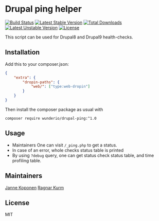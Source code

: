 # Drupal ping helper
[![Build Status](https://travis-ci.org/wunderio/drupal-ping.svg?branch=master)](https://travis-ci.org/wunderio/drupal-ping) [![Latest Stable Version](https://poser.pugx.org/wunderio/drupal-ping/v/stable)](https://packagist.org/packages/wunderio/drupal-ping) [![Total Downloads](https://poser.pugx.org/wunderio/drupal-ping/downloads)](https://packagist.org/packages/wunderio/drupal-ping) [![Latest Unstable Version](https://poser.pugx.org/wunderio/drupal-ping/v/unstable)](https://packagist.org/packages/wunderio/drupal-ping) [![License](https://poser.pugx.org/wunderio/drupal-ping/license)](https://packagist.org/packages/wunderio/drupal-ping)

This script can be used for Drupal8 and Drupal9 health-checks.

## Installation
Add this to your composer.json:
```json
{
    "extra": {
        "dropin-paths": {
            "web/": ["type:web-dropin"]
        }
    }
}
```

Then install the composer package as usual with
```
composer require wunderio/drupal-ping:^1.0
```

## Usage

* Maintainers One can visit `/_ping.php` to get a status.
* In case of an error, whole checks status table is printed
* By using `?debug` query, one can get status check status table, and time profiling table.

## Maintainers
[Janne Koponen](https://github.com/tharna)
[Ragnar Kurm](https://github.com/ragnarkurmwunder)

## License
MIT

